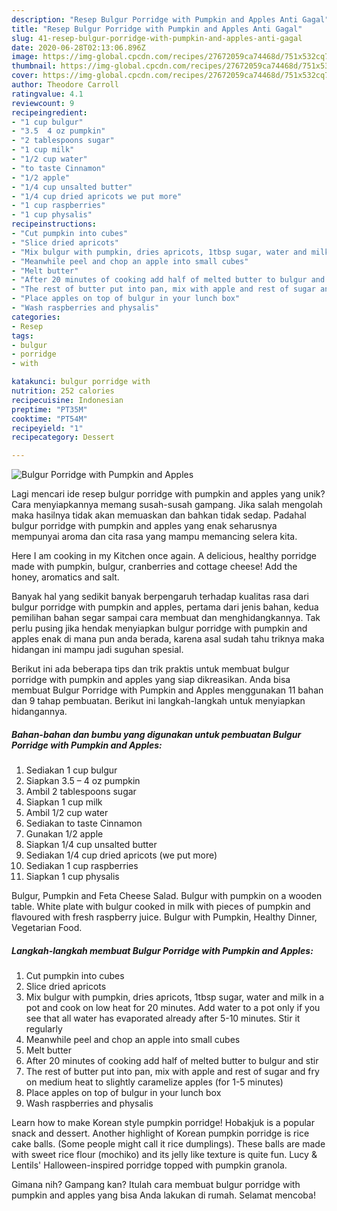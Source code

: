 ```yaml
---
description: "Resep Bulgur Porridge with Pumpkin and Apples Anti Gagal"
title: "Resep Bulgur Porridge with Pumpkin and Apples Anti Gagal"
slug: 41-resep-bulgur-porridge-with-pumpkin-and-apples-anti-gagal
date: 2020-06-28T02:13:06.896Z
image: https://img-global.cpcdn.com/recipes/27672059ca74468d/751x532cq70/bulgur-porridge-with-pumpkin-and-apples-recipe-main-photo.jpg
thumbnail: https://img-global.cpcdn.com/recipes/27672059ca74468d/751x532cq70/bulgur-porridge-with-pumpkin-and-apples-recipe-main-photo.jpg
cover: https://img-global.cpcdn.com/recipes/27672059ca74468d/751x532cq70/bulgur-porridge-with-pumpkin-and-apples-recipe-main-photo.jpg
author: Theodore Carroll
ratingvalue: 4.1
reviewcount: 9
recipeingredient:
- "1 cup bulgur"
- "3.5  4 oz pumpkin"
- "2 tablespoons sugar"
- "1 cup milk"
- "1/2 cup water"
- "to taste Cinnamon"
- "1/2 apple"
- "1/4 cup unsalted butter"
- "1/4 cup dried apricots we put more"
- "1 cup raspberries"
- "1 cup physalis"
recipeinstructions:
- "Cut pumpkin into cubes"
- "Slice dried apricots"
- "Mix bulgur with pumpkin, dries apricots, 1tbsp sugar, water and milk in a pot and cook on low heat for 20 minutes. Add water to a pot only if you see that all water has evaporated already after 5-10 minutes. Stir it regularly"
- "Meanwhile peel and chop an apple into small cubes"
- "Melt butter"
- "After 20 minutes of cooking add half of melted butter to bulgur and stir"
- "The rest of butter put into pan, mix with apple and rest of sugar and fry on medium heat to slightly caramelize apples (for 1-5 minutes)"
- "Place apples on top of bulgur in your lunch box"
- "Wash raspberries and physalis"
categories:
- Resep
tags:
- bulgur
- porridge
- with

katakunci: bulgur porridge with 
nutrition: 252 calories
recipecuisine: Indonesian
preptime: "PT35M"
cooktime: "PT54M"
recipeyield: "1"
recipecategory: Dessert

---
```



![Bulgur Porridge with Pumpkin and Apples](https://img-global.cpcdn.com/recipes/27672059ca74468d/751x532cq70/bulgur-porridge-with-pumpkin-and-apples-recipe-main-photo.jpg)

Lagi mencari ide resep bulgur porridge with pumpkin and apples yang unik? Cara menyiapkannya memang susah-susah gampang. Jika salah mengolah maka hasilnya tidak akan memuaskan dan bahkan tidak sedap. Padahal bulgur porridge with pumpkin and apples yang enak seharusnya mempunyai aroma dan cita rasa yang mampu memancing selera kita.

Here I am cooking in my Kitchen once again. A delicious, healthy porridge made with pumpkin, bulgur, cranberries and cottage cheese! Add the honey, aromatics and salt.

Banyak hal yang sedikit banyak berpengaruh terhadap kualitas rasa dari bulgur porridge with pumpkin and apples, pertama dari jenis bahan, kedua pemilihan bahan segar sampai cara membuat dan menghidangkannya. Tak perlu pusing jika hendak menyiapkan bulgur porridge with pumpkin and apples enak di mana pun anda berada, karena asal sudah tahu triknya maka hidangan ini mampu jadi suguhan spesial.


Berikut ini ada beberapa tips dan trik praktis untuk membuat bulgur porridge with pumpkin and apples yang siap dikreasikan. Anda bisa membuat Bulgur Porridge with Pumpkin and Apples menggunakan 11 bahan dan 9 tahap pembuatan. Berikut ini langkah-langkah untuk menyiapkan hidangannya.

<!--inarticleads1-->

##### Bahan-bahan dan bumbu yang digunakan untuk pembuatan Bulgur Porridge with Pumpkin and Apples:

1. Sediakan 1 cup bulgur
1. Siapkan 3.5 – 4 oz pumpkin
1. Ambil 2 tablespoons sugar
1. Siapkan 1 cup milk
1. Ambil 1/2 cup water
1. Sediakan to taste Cinnamon
1. Gunakan 1/2 apple
1. Siapkan 1/4 cup unsalted butter
1. Sediakan 1/4 cup dried apricots (we put more)
1. Sediakan 1 cup raspberries
1. Siapkan 1 cup physalis


Bulgur, Pumpkin and Feta Cheese Salad. Bulgur with pumpkin on a wooden table. White plate with bulgur cooked in milk with pieces of pumpkin and flavoured with fresh raspberry juice. Bulgur with Pumpkin, Healthy Dinner, Vegetarian Food. 

<!--inarticleads2-->

##### Langkah-langkah membuat Bulgur Porridge with Pumpkin and Apples:

1. Cut pumpkin into cubes
1. Slice dried apricots
1. Mix bulgur with pumpkin, dries apricots, 1tbsp sugar, water and milk in a pot and cook on low heat for 20 minutes. Add water to a pot only if you see that all water has evaporated already after 5-10 minutes. Stir it regularly
1. Meanwhile peel and chop an apple into small cubes
1. Melt butter
1. After 20 minutes of cooking add half of melted butter to bulgur and stir
1. The rest of butter put into pan, mix with apple and rest of sugar and fry on medium heat to slightly caramelize apples (for 1-5 minutes)
1. Place apples on top of bulgur in your lunch box
1. Wash raspberries and physalis


Learn how to make Korean style pumpkin porridge! Hobakjuk is a popular snack and dessert. Another highlight of Korean pumpkin porridge is rice cake balls. (Some people might call it rice dumplings). These balls are made with sweet rice flour (mochiko) and its jelly like texture is quite fun. Lucy &amp; Lentils&#39; Halloween-inspired porridge topped with pumpkin granola. 

Gimana nih? Gampang kan? Itulah cara membuat bulgur porridge with pumpkin and apples yang bisa Anda lakukan di rumah. Selamat mencoba!
